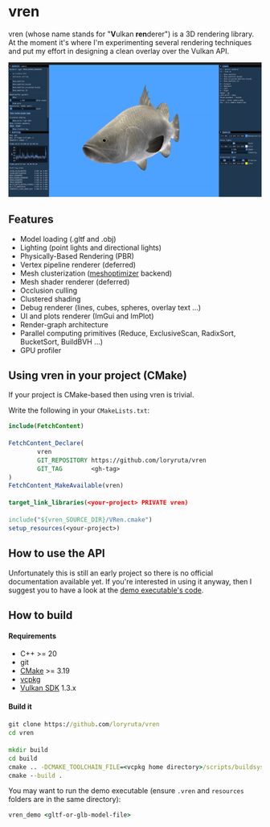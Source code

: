 # vren

vren (whose name stands for "**V**ulkan **ren**derer") is a 3D rendering library.
At the moment it's where I'm experimenting several rendering techniques and put my effort in designing a clean overlay over the Vulkan API.

![vren_logo](gallery/20221003.gif)

## Features

- Model loading (.gltf and .obj)
- Lighting (point lights and directional lights)
- Physically-Based Rendering (PBR)
- Vertex pipeline renderer (deferred)
- Mesh clusterization ([meshoptimizer](https://github.com/zeux/meshoptimizer) backend)
- Mesh shader renderer (deferred)
- Occlusion culling
- Clustered shading
- Debug renderer (lines, cubes, spheres, overlay text ...)
- UI and plots renderer (ImGui and ImPlot)
- Render-graph architecture
- Parallel computing primitives (Reduce, ExclusiveScan, RadixSort, BucketSort, BuildBVH ...)
- GPU profiler

## Using vren in your project (CMake)

If your project is CMake-based then using vren is trivial.

Write the following in your `CMakeLists.txt`:
```cmake
include(FetchContent)

FetchContent_Declare(
        vren
        GIT_REPOSITORY https://github.com/loryruta/vren
        GIT_TAG        <gh-tag>
)
FetchContent_MakeAvailable(vren)

target_link_libraries(<your-project> PRIVATE vren)

include("${vren_SOURCE_DIR}/VRen.cmake")
setup_resources(<your-project>)
```

## How to use the API

Unfortunately this is still an early project so there is no official documentation available yet. If you're interested in using it anyway, then I suggest you to have a look at the [demo executable's code](https://github.com/loryruta/vren/tree/master/vren_demo/vren_demo). 

## How to build

#### Requirements

- C++ >= 20
- git
- [CMake](https://cmake.org/download/) >= 3.19
- [vcpkg](https://github.com/microsoft/vcpkg)
- [Vulkan SDK](https://vulkan.lunarg.com/) 1.3.x

#### Build it

```cmd
git clone https://github.com/loryruta/vren
cd vren

mkdir build
cd build
cmake .. -DCMAKE_TOOLCHAIN_FILE=<vcpkg home directory>/scripts/buildsystems/vcpkg.cmake
cmake --build .
```

You may want to run the demo executable (ensure `.vren` and `resources` folders are in the same directory):
```cmd
vren_demo <gltf-or-glb-model-file>
```

